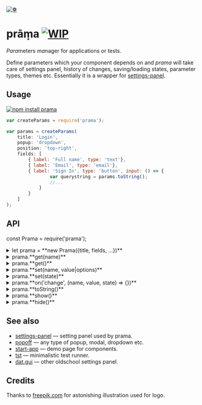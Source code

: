 [![❁](https://dfcreative.github.io/prama/logo.png "❁")](https://dfcreative.github.io/prama)

# prāṃa [![WIP](https://img.shields.io/badge/Work%20in%20progress--green.svg)](http://github.com/badges/stability-badges)

<em>Para</em>meters <em>ma</em>nager for applications or tests.

Define parameters which your component depends on and _prama_ will take care of settings panel, history of changes, saving/loading states, parameter types, themes etc. Essentially it is a wrapper for [settings-panel](https://github.com/dfcreative/settings-panel).

## Usage

[![npm install prama](https://nodei.co/npm/prama.png?mini=true)](https://npmjs.org/package/prama/)

```js
var createParams = require('prama');

var params = createParams(
	title: 'Login',
	popup: 'dropdown',
	position: 'top-right',
	fields: [
		{ label: 'Full name', type: 'text'},
		{ label: 'Email', type: 'email'},
		{ label: 'Sign In', type: 'button', input: () => {
				var querystring = params.toString();
				//...
			}
		}
	]
);
```

## API

const Prama = require('prama');
<details><summary>let prama = **new Prama({title, fields, ...})**</summary>

Create settings manager instance based off options:

<dl>
<dt>title: 'Settings'
<dd>Display menu title at the top of the panel. Can be omitted.

<dt>fields: []
<dd>List or object of fields for <a href="https://github.com/dfcreative/settings-panel">settings-panel</a>.</dd> Prama adds <code>save</code> and <code>order</code> additional field properties.

<dt>theme: null
<dd>Theme, one of <em>control</em>, <em>dragon</em>, <em>lucy</em>, <em>merka</em>, <em>typer</em> or false for default theme. Require theme as <code>theme: require('prama/theme/name')</code>. See <a href="https://github.com/dfcreative/prama/tree/master/theme">theme</a> folder.

<dt>container: document.body
<dd>Container element to place panel and settings button.

<dt>popup: 'dropdown'
<dd>Enable popup — can be a popup type string, popup options or boolean. See <a href="https://github.com/dfcreative/popoff">popoff</a> for popup options.

<dt>draggable: true
<dd>Make panel draggable — can be boolean or handle selector. Default handle is panel title.

<dt>button: true
<dd>Create settings menu button at the corner of the page.

<dt>history: false
<dd>Reflect settings state in url.

<dt>session: true
<dd>Save/load settings state between browser sessions, overridden by history.

<dt>storage: window.sessionStorage
<dd>Default storage for session.</dd>
</dl>
</details>
<details><summary>prama.**get(name)**</summary>

Get single field value by `name`. If name is omitted - the full state will be returned.

</details>
<details><summary>prama.**get()**</summary>

Return state - an object with values of all fields.

</details>
<details><summary>prama.**set(name, value|options)**</summary>

Set field value or update field options.

</details>
<details><summary>prama.**set(state)**</summary>

Update multiple field values or options. State can be an object or a list.

</details>
<details><summary>prama.**on('change', (name, value, state) => {})**</summary>

Hook up a callback for any field change. Callback recieves field `name`, new `value` and full `state` arguments.

</details>
<details><summary>prama.**toString()**</summary>

Get string representation of state. Basically, a querystring.

</details>
<details><summary>prama.**show()**</summary>

Show panel.

</details>
<details><summary>prama.**hide()**</summary>

Hide panel.

</details>

## See also

* [settings-panel](https://github.com/freeman-lab/settings-panel) — setting panel used by prama.
* [popoff](https://github.com/dfcreative/popoff) — any type of popup, modal, dropdown etc.
* [start-app](https://github.com/dfcreative/start-app) — demo page for components.
* [tst](https://github.com/dfcreative/tst) — minimalistic test runner.
* [dat.gui](https://github.com/dataarts/dat.gui) — other oldschool settings panel.

## Credits

Thanks to [freepik.com](http://www.freepik.com/free-vector/flower-mandala-ornaments_714316.htm#term=mandala&page=1&position=12) for astonishing illustration used for logo.
